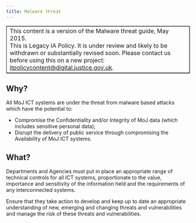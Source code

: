 ```yaml
---
title: Malware threat
---
```


<table border='1'>
<tr>
<td>This content is a version of the Malware threat guide, May 2015.<br/>
This is Legacy IA Policy. It is under review and likely to be withdrawn or substantially revised soon. Please contact us before using this on a new project: <a href="mailto:itpolicycontent@digital.justice.gov.uk?subject=malware-threat">itpolicycontent@digital.justice.gov.uk</a>.</td>
</tr>
</table>

## Why?

All MoJ ICT systems are under the threat from malware based attacks which have the potential to:

*   Compromise the Confidentiality and/or Integrity of MoJ data (which includes sensitive personal data);
*   Disrupt the delivery of public service through compromising the Availability of MoJ ICT systems.

## What?

Departments and Agencies must put in place an appropriate range of technical controls for all ICT systems, proportionate to the value, importance and sensitivity of the information held and the requirements of any interconnected systems. 

Ensure that they take action to develop and keep up to date an appropriate understanding of new, emerging and changing threats and vulnerabilities and manage the risk of these threats and vulnerabilities.